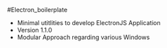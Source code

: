 

#Electron_boilerplate

* Minimal utitlities to develop ElectronJS Application
* Version 1.1.0
* Modular Approach regarding various Windows
